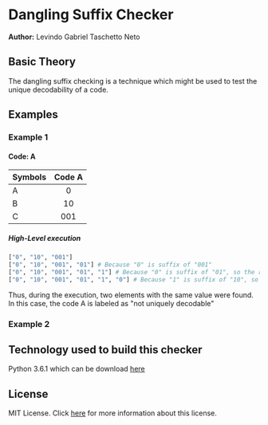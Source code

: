 # Dangling Suffix Checker

__Author:__ Levindo Gabriel Taschetto Neto

## Basic Theory

The dangling suffix checking is a technique which might be used to test the unique decodability of a code.

## Examples

### Example 1

#### Code: A

| Symbols     | Code A  |
| ----------- |:-------:|
| A           | 0       |
| B           | 10      |
| C           | 001     |

##### High-Level execution

```python
["0", "10", "001"]
["0", "10", "001", "01"] # Because "0" is suffix of "001"
["0", "10", "001", "01", "1"] # Because "0" is suffix of "01", so the rest "1" ought be added in the list
["0", "10", "001", "01", "1", "0"] # Because "1" is suffix of "10", so the rest "0" ought be added in the list
```

Thus, during the execution, two elements with the same value were found. In this case, the code A is labeled as "not uniquely decodable"

### Example 2

## Technology used to build this checker

Python 3.6.1 which can be download [here](https://www.python.org/downloads/release/python-361/)

## License

MIT License. Click [here](LICENSE.md) for more information about this license.
